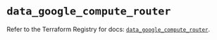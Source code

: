 # `data_google_compute_router`

Refer to the Terraform Registry for docs: [`data_google_compute_router`](https://registry.terraform.io/providers/hashicorp/google/5.12.0/docs/data-sources/compute_router).
